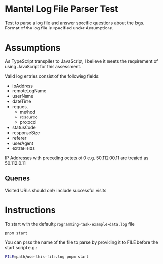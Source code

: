 # Mantel Log File Parser Test

Test to parse a log file and answer specific questions about the logs.\
Format of the log file is specified under Assumptions.

# Assumptions

As TypeScript transpiles to JavaScript, I believe it meets the requirement of using JavaScript for this assessment.

Valid log entries consist of the following fields:

- ipAddress
- remoteLogName
- userName
- dateTime
- request
  - method
  - resource
  - protocol
- statusCode
- responseSize
- referer
- userAgent
- extraFields

IP Addresses with preceding octets of 0 e.g. 50.112.00.11 are treated as 50.112.0.11

## Queries

Visited URLs should only include successful visits

# Instructions

To start with the default `programming-task-example-data.log` file

```bash
pnpm start
```

You can pass the name of the file to parse by providing it to FILE before the start script e.g.:

```bash
FILE=path/use-this-file.log pnpm start
```
